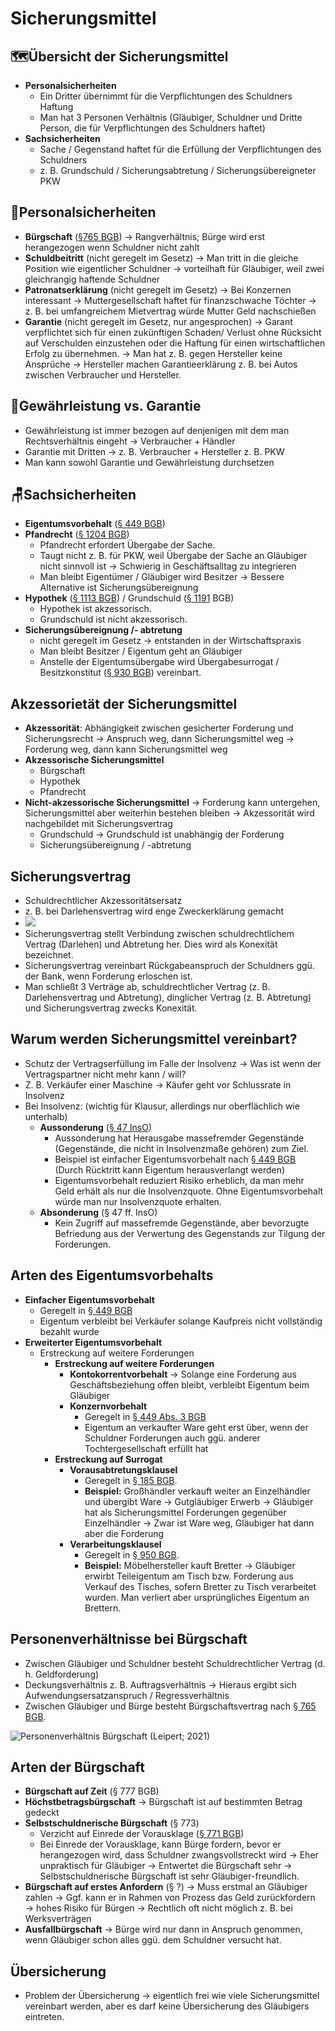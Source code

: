 # Sicherungsmittel

## 🗺️Übersicht der Sicherungsmittel

* **Personalsicherheiten**
  * Ein Dritter übernimmt für die Verpflichtungen des Schuldners Haftung
  * Man hat 3 Personen Verhältnis \(Gläubiger, Schuldner und Dritte Person, die für Verpflichtungen des Schuldners haftet\)
* **Sachsicherheiten**
  * Sache / Gegenstand haftet für die Erfüllung der Verpflichtungen des Schuldners
  * z. B. Grundschuld / Sicherungsabtretung / Sicherungsübereigneter PKW

## 🧑Personalsicherheiten

* **Bürgschaft** \([§765 BGB](https://www.gesetze-im-internet.de/bgb/__765.html)\) → Rangverhältnis; Bürge wird erst herangezogen wenn Schuldner nicht zahlt
* **Schuldbeitritt** \(nicht geregelt im Gesetz\) → Man tritt in die gleiche Position wie eigentlicher Schuldner → vorteilhaft für Gläubiger, weil zwei gleichrangig haftende Schuldner
* **Patronatserklärung** \(nicht geregelt im Gesetz\) → Bei Konzernen interessant → Muttergesellschaft haftet für finanzschwache Töchter → z. B. bei umfangreichem Mietvertrag würde Mutter Geld nachschießen
* **Garantie** \(nicht geregelt im Gesetz, nur angesprochen\) → Garant verpflichtet sich für einen zukünftigen Schaden/ Verlust ohne Rücksicht auf Verschulden einzustehen oder die Haftung für einen wirtschaftlichen Erfolg zu übernehmen. → Man hat z. B. gegen Hersteller keine Ansprüche → Hersteller machen Garantieerklärung z. B. bei Autos zwischen Verbraucher und Hersteller.

## 🥊Gewährleistung vs. Garantie

* Gewährleistung ist immer bezogen auf denjenigen mit dem man Rechtsverhältnis eingeht → Verbraucher + Händler
* Garantie mit Dritten → z. B. Verbraucher + Hersteller z. B. PKW
* Man kann sowohl Garantie und Gewährleistung durchsetzen

## 🪑Sachsicherheiten

* **Eigentumsvorbehalt** \([§ 449 BGB](https://www.gesetze-im-internet.de/bgb/__449.html)\)
* **Pfandrecht** \([§ 1204 BGB](https://www.gesetze-im-internet.de/bgb/__1204.html)\) 
  * Pfandrecht erfordert Übergabe der Sache.
  * Taugt  nicht z. B. für PKW, weil Übergabe der Sache an Gläubiger nicht sinnvoll ist → Schwierig in Geschäftsalltag zu integrieren 
  * Man bleibt Eigentümer / Gläubiger wird Besitzer → Bessere Alternative ist Sicherungsübereignung
* **Hypothek** \([§ 1113 BGB](https://www.gesetze-im-internet.de/bgb/__1113.html)\) / Grundschuld \([§ 1191](https://www.gesetze-im-internet.de/bgb/__1191.html) BGB\)
  * Hypothek ist akzessorisch.
  * Grundschuld ist nicht akzessorisch.
* **Sicherungsübereignung /- abtretung**
  * nicht geregelt im Gesetz → entstanden in der Wirtschaftspraxis
  * Man bleibt Besitzer / Eigentum geht an Gläubiger
  * Anstelle der Eigentumsübergabe wird Übergabesurrogat / Besitzkonstitut \([§ 930 BGB](https://www.gesetze-im-internet.de/bgb/__930.html)\) vereinbart.

## Akzessorietät der Sicherungsmittel

* **Akzessorität**: Abhängigkeit zwischen gesicherter Forderung und Sicherungsrecht → Anspruch weg, dann Sicherungsmittel weg → Forderung weg, dann kann Sicherungsmittel weg
* **Akzessorische Sicherungsmittel**
  * Bürgschaft
  * Hypothek
  * Pfandrecht
* **Nicht-akzessorische Sicherungsmittel** → Forderung kann untergehen, Sicherungsmittel aber weiterhin bestehen bleiben → Akzessorität wird nachgebildet mit Sicherungsvertrag
  * Grundschuld → Grundschuld ist unabhängig der Forderung
  * Sicherungsübereignung / -abtretung

## Sicherungsvertrag

* Schuldrechtlicher Akzessoritätsersatz
* z. B. bei Darlehensvertrag wird enge Zweckerklärung gemacht
* ![](../../.gitbook/assets/untitled.png) 
* Sicherungsvertrag stellt Verbindung zwischen schuldrechtlichem Vertrag \(Darlehen\) und Abtretung her. Dies wird als Konexität bezeichnet.
* Sicherungsvertrag vereinbart Rückgabeanspruch der Schuldners ggü. der Bank, wenn Forderung erloschen ist.
* Man schließt 3 Verträge ab, schuldrechtlicher Vertrag \(z. B. Darlehensvertrag und Abtretung\), dinglicher Vertrag \(z. B. Abtretung\) und Sicherungsvertrag zwecks Konexität.

## Warum werden Sicherungsmittel vereinbart?

* Schutz der Vertragserfüllung im Falle der Insolvenz → Was ist wenn der Vertragspartner nicht mehr kann / will?
* Z. B. Verkäufer einer Maschine → Käufer geht vor Schlussrate in Insolvenz
* Bei Insolvenz: \(wichtig für Klausur, allerdings nur oberflächlich wie unterhalb\)
  * **Aussonderung** \([§ 47 InsO](https://dejure.org/gesetze/InsO/47.html)\) 
    * Aussonderung hat Herausgabe massefremder Gegenstände \(Gegenstände, die nicht in Insolvenzmaße gehören\) zum Ziel.
    * Beispiel ist einfacher Eigentumsvorbehalt nach [§ 449 BGB](https://www.gesetze-im-internet.de/bgb/__449.html) \(Durch Rücktritt kann Eigentum herausverlangt werden\) 
    * Eigentumsvorbehalt reduziert Risiko erheblich, da man mehr Geld erhält als nur die Insolvenzquote. Ohne Eigentumsvorbehalt würde man nur Insolvenzquote erhalten.
  * **Absonderung** \(§ 47 ff. InsO\) 
    * Kein Zugriff auf massefremde Gegenstände, aber bevorzugte Befriedung aus der Verwertung des Gegenstands zur Tilgung der Forderungen.

## Arten des Eigentumsvorbehalts

* **Einfacher Eigentumsvorbehalt** 
  * Geregelt in [§ 449 BGB](https://www.gesetze-im-internet.de/bgb/__449.html)
  * Eigentum verbleibt bei Verkäufer solange Kaufpreis nicht vollständig bezahlt wurde
* **Erweiterter Eigentumsvorbehalt**
  * Erstreckung auf weitere Forderungen
    * **Erstreckung auf weitere Forderungen**
      * **Kontokorrentvorbehalt** → Solange eine Forderung aus Geschäftsbeziehung offen bleibt, verbleibt Eigentum beim Gläubiger
      * **Konzernvorbehalt** 
        * Geregelt in [§ 449 Abs. 3 BGB](https://www.gesetze-im-internet.de/bgb/__449.html)
        * Eigentum an verkaufter Ware geht erst über, wenn der Schuldner Forderungen auch ggü. anderer Tochtergesellschaft erfüllt hat
    * **Erstreckung auf Surrogat**
      * **Vorausabtretungsklausel** 
        * Geregelt in [§ 185 BGB](https://www.gesetze-im-internet.de/bgb/__185.html).
        * **Beispiel:** Großhändler verkauft weiter an Einzelhändler und übergibt Ware → Gutgläubiger Erwerb → Gläubiger hat als Sicherungsmittel Forderungen gegenüber Einzelhändler → Zwar ist Ware weg, Gläubiger hat dann aber die Forderung
      * **Verarbeitungsklausel** 
        * Geregelt in [§ 950 BGB](https://www.gesetze-im-internet.de/bgb/__950.html).
        * **Beispiel:** Möbelhersteller kauft Bretter → Gläubiger erwirbt Teileigentum am Tisch bzw. Forderung aus Verkauf des Tisches, sofern Bretter zu Tisch verarbeitet wurden. Man verliert aber ursprüngliches Eigentum an Brettern.

## **Personenverhältnisse bei Bürgschaft**

* Zwischen Gläubiger und Schuldner besteht Schuldrechtlicher Vertrag \(d. h. Geldforderung\)
* Deckungsverhältnis z. B. Auftragsverhältnis → Hieraus ergibt sich Aufwendungsersatzanspruch / Regressverhältnis
* Zwischen Gläubiger und Bürge besteht Bürgschaftsvertrag nach [§ 765 BGB](https://www.gesetze-im-internet.de/bgb/__765.html).

![Personenverh&#xE4;ltnis B&#xFC;rgschaft \(Leipert; 2021\)](../../.gitbook/assets/untitled-1%20%281%29.png)

## Arten der Bürgschaft

* **Bürgschaft auf Zeit** \(§ 777 BGB\)
* **Höchstbetragsbürgschaft** → Bürgschaft ist auf bestimmten Betrag gedeckt
* **Selbstschuldnerische Bürgschaft** \(§ 773\) 
  * Verzicht auf Einrede der Vorausklage \([§ 771 BGB](https://www.gesetze-im-internet.de/bgb/__771.html)\) 
  * Bei Einrede der Vorausklage, kann Bürge fordern, bevor er herangezogen wird, dass Schuldner zwangsvollstreckt wird → Eher unpraktisch für Gläubiger → Entwertet die Bürgschaft sehr → Selbstschuldnerische Bürgschaft ist sehr Gläubiger-freundlich.
* **Bürgschaft auf erstes Anfordern** \(§ ?\) → Muss erstmal an Gläubiger zahlen → Ggf. kann er in Rahmen von Prozess das Geld zurückfordern → hohes Risiko für Bürgen → Rechtlich oft nicht möglich z. B. bei Werksverträgen
* **Ausfallbürgschaft** → Bürge wird nur dann in Anspruch genommen, wenn Gläubiger schon alles ggü. dem Schuldner versucht hat.

## Übersicherung

* Problem der Übersicherung → eigentlich frei wie viele Sicherungsmittel vereinbart werden, aber es darf keine Übersicherung des Gläubigers eintreten.

